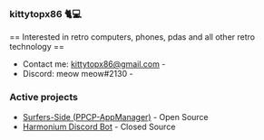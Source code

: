 ### kittytopx86 🐈💻

==  Interested in retro computers, phones, pdas and all other retro technology ==
  - Contact me: kittytopx86@gmail.com -
  - Discord: meow meow#2130 -
<!-- Hey there (=^･ω･^=) -->

### Active projects 
- [Surfers-Side (PPCP-AppManager)](http://appmanager.ppcplanet.org/) - Open Source
- [Harmonium Discord Bot](https://kittytopx86.github.io/harmonium) - Closed Source
